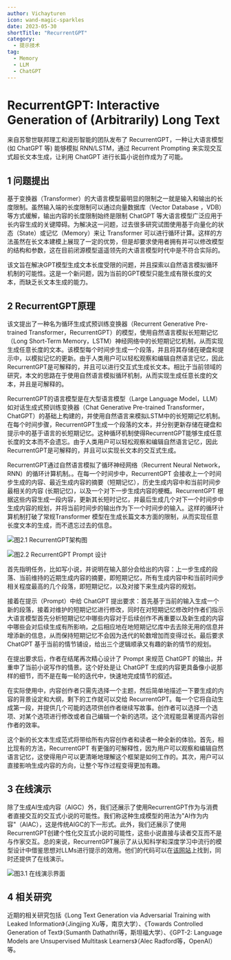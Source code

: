 ```yaml
---
author: Vichayturen
icon: wand-magic-sparkles
date: 2023-05-30
shortTitle: "RecurrentGPT"
category:
  - 提示技术
tag:
  - Memory
  - LLM
  - ChatGPT
---
```



# RecurrentGPT: Interactive Generation of (Arbitrarily) Long Text

来自苏黎世联邦理工和波形智能的团队发布了 RecurrentGPT，一种让大语言模型 (如 ChatGPT 等) 能够模拟 RNN/LSTM，通过 Recurrent Prompting 来实现交互式超长文本生成，让利用 ChatGPT 进行长篇小说创作成为了可能。

<!-- more --> 

## 1 问题提出

基于变换器（Transformer）的大语言模型最明显的限制之一就是输入和输出的长度限制。虽然输入端的长度限制可以通过向量数据库（Vector Database ，VDB）等方式缓解，输出内容的长度限制始终是限制 ChatGPT 等大语言模型广泛应用于长内容生成的关键障碍。为解决这一问题，过去很多研究试图使用基于向量化的状态（State）或记忆（Memory）来让 Transformer 可以进行循环计算。这样的方法虽然在长文本建模上展现了一定的优势，但是却要求使用者拥有并可以修改模型的结构和参数，这在目前闭源模型遥遥领先的大语言模型时代中是不符合实际的。

该文旨在解决GPT模型生成文本长度受限的问题，并且探索以自然语言模拟循环机制的可能性。这是一个新问题，因为当前的GPT模型只能生成有限长度的文本，而缺乏长文本生成的能力。

## 2 RecurrentGPT原理

该文提出了一种名为循环生成式预训练变换器（Recurrent Generative Pre-trained Transformer，RecurrentGPT）的模型，使用自然语言模拟长短期记忆（Long Short-Term Memory，LSTM）神经网络中的长短期记忆机制，从而实现生成任意长度的文本。该模型每个时间步生成一个段落，并且将其存储在硬盘和提示中，以模拟记忆的更新。由于人类用户可以轻松观察和编辑自然语言记忆，因此RecurrentGPT是可解释的，并且可以进行交互式生成长文本。相比于当前领域的研究，本文的思路在于使用自然语言模拟循环机制，从而实现生成任意长度的文本，并且是可解释的。

RecurrentGPT的语言模型是在大型语言模型（Large Language Model，LLM）如对话生成式预训练变换器（Chat Generative Pre-trained Transformer，ChatGPT）的基础上构建的，并使用自然语言来模拟LSTM中的长短期记忆机制。在每个时间步骤，RecurrentGPT生成一个段落的文本，并分别更新存储在硬盘和提示中的基于语言的长短期记忆。这种循环机制使得RecurrentGPT能够生成任意长度的文本而不会遗忘。由于人类用户可以轻松观察和编辑自然语言记忆，因此RecurrentGPT是可解释的，并且可以实现长文本的交互式生成。

RecurrentGPT通过自然语言模拟了循环神经网络（Recurrent Neural Network，RNN）的循环计算机制。。在每一个时间步中，RecurrentGPT 会接收上一个时间步生成的内容、最近生成内容的摘要（短期记忆），历史生成内容中和当前时间步最相关的内容 (长期记忆)，以及一个对下一步生成内容的梗概。RecurrentGPT 根据这些内容生成一段内容，更新其长短时记忆，并最后生成几个对下一个时间步中生成内容的规划，并将当前时间步的输出作为下一个时间步的输入。这样的循环计算机制打破了常规Transformer 模型在生成长篇文本方面的限制，从而实现任意长度文本的生成，而不遗忘过去的信息。

![图2.1 RecurrentGPT架构图](/assets/images/prompt/RecurrentGPT1.png)

![图2.2 RecurrentGPT Prompt 设计](/assets/images/prompt/RecurrentGPT2.png)

首先指明任务，比如写小说，并说明在输入部分会给出的内容：上一步生成的段落、当前维持的近期生成内容的摘要，即短期记忆，所有生成内容中和当前时间步相关程度最高的几个段落，即短期记忆，以及对接下来生成内容的规划。

接着在提示（Prompt）中给 ChatGPT 提出要求：首先基于当前的输入生成一个新的段落，接着对维护的短期记忆进行修改，同时在对短期记忆修改时作者们指示大语言模型首先分析短期记忆中哪些内容对于后续创作不再重要以及新生成的内容中哪些会对后续生成有所影响，之后相应地在地短期记忆库中去去除无用的信息并增添新的信息，从而保持短期记忆不会因为迭代的轮数增加而变得过长。最后要求 ChatGPT 基于当前的情节铺设，给出三个逻辑顺承又有趣的新的情节的规划。

在提出要求后，作者在结尾再次精心设计了 Prompt 来规范 ChatGPT 的输出，并重申了当前小说写作的情景。这个好处是让 ChatGPT 生成的内容更具备像小说那样的细节，而不是在每一轮的迭代中，快速地完成情节的叙述。

在实际使用中，内容创作者只需先选择一个主题，然后简单地描述一下要生成的内容的背景设定和大纲，剩下的工作就可以交给 RecurrentGPT。每一个它将自动生成第一段，并提供几个可能的选项供创作者继续写故事。创作者可以选择一个选项、对某个选项进行修改或者自己编辑一个新的选项。这个流程能显著提高内容创作者的效率。

这个新的长文本生成范式将带给所有内容创作者和读者一种全新的体验。首先，相比现有的方法，RecurrentGPT 有更强的可解释性，因为用户可以观察和编辑自然语言记忆，这使得用户可以更清晰地理解这个框架是如何工作的。其次，用户可以直接影响生成内容的方向，让整个写作过程变得更加有趣。

## 3 在线演示

除了生成AI生成内容（AIGC）外，我们还展示了使用RecurrentGPT作为与消费者直接交互的交互式小说的可能性。我们称这种生成模型的用法为"AI作为内容"（AIAC），这是传统AIGC的下一形式。此外，我们还展示了使用RecurrentGPT创建个性化交互式小说的可能性，这些小说直接与读者交互而不是与作家交互。总的来说，RecurrentGPT展示了从认知科学和深度学习中流行的模型设计中借鉴思想对LLMs进行提示的效用。他们的代码可以在[该网站](https://github.com/aiwaves-cn/RecurrentGPT)上找到，同时还提供了在线演示。

![图3.1 在线演示界面](/assets/images/prompt/RecurrentGPT3.png)

## 4 相关研究


近期的相关研究包括《Long Text Generation via Adversarial Training with Leaked Information》（Jingjing Xu等，南京大学）、《Towards Controlled Generation of Text》（Sumanth Dathathri等，斯坦福大学）、《GPT-2: Language Models are Unsupervised Multitask Learners》（Alec Radford等，OpenAI）等。


